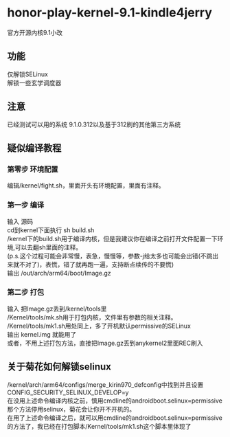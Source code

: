 # honor-play-kernel-9.1-kindle4jerry
官方开源内核9.1小改  
## 功能
仅解锁SELinux  
解锁一些玄学调度器  
## 注意
已经测试可以用的系统 9.1.0.312以及基于312刷的其他第三方系统  
## 疑似编译教程
### 第零步 环境配置
编辑/kernel/fight.sh，里面开头有环境配置，里面有注释。  
### 第一步 编译
输入 源码  
cd到kernel下面执行 sh build.sh  
/kernel下的build.sh用于编译内核，但是我建议你在编译之前打开文件配置一下环境,可以去翻sh里面的注释。  
(p.s.这个过程可能会非常慢，表急，慢慢等，参数-j给太多也可能会出错(不跳出来就不对了)，表慌，错了就再跑一遍，支持断点续传的不要慌)  
输出 /out/arch/arm64/boot/Image.gz  
### 第二步 打包
输入 把Image.gz丢到/kernel/tools里  
/Kernel/tools/mk.sh用于打包内核，文件里有参数的相关注释。  
/Kernel/tools/mk1.sh用处同上，多了开机默认permissive的SELinux  
输出 kernel.img 就能用了  
或者，不用上述打包方法，直接把Image.gz丢到anykernel2里面REC刷入  
## 关于菊花如何解锁selinux
/kernel/arch/arm64/configs/merge_kirin970_defconfig中找到并且设置CONFIG_SECURITY_SELINUX_DEVELOP=y  
在没用上述命令编译内核之前，慎用cmdline的androidboot.selinux=permissive那个方法停用selinux，菊花会让你开不开机的。  
在用了上述命令编译之后，就可以用cmdline的androidboot.selinux=permissive的方法了，我已经在打包脚本/Kernel/tools/mk1.sh这个脚本里体现了  
